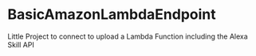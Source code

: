 # BasicAmazonLambdaEndpoint
Little Project to connect to upload a Lambda Function including the Alexa Skill API
